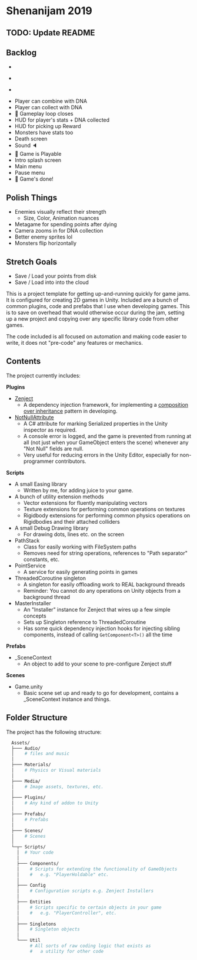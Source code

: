 
# Shenanijam 2019

## TODO: Update README

## Backlog
  - ~~~Player attack1 does damage n' stuff~~~
  - ~~~Reward and Monster rooms actually spawn~~~
  - ~~~Player actually has stats~~~
  - Player can combine with DNA
  - Player can collect with DNA
  - 🎉 Gameplay loop closes
  - HUD for player's stats + DNA collected
  - HUD for picking up Reward
  - Monsters have stats too
  - Death screen
  - Sound 🔈
  - 🎉 Game is Playable
  - Intro splash screen
  - Main menu
  - Pause menu
  - 🎉 Game's done!

## Polish Things
  - Enemies visually reflect their strength
    - Size, Color, Animation nuances
  - Metagame for spending points after dying
  - Camera zooms in for DNA collection
  - Better enemy sprites lol
  - Monsters flip horizontally

## Stretch Goals
  - Save / Load your points from disk
  - Save / Load into into the cloud

This is a project template for getting up-and-running quickly for game jams. It is configured for creating 2D games in Unity. Included are a bunch of common plugins, code and prefabs that I use when developing games. This is to save on overhead that would otherwise occur during the jam, setting up a new project and copying over any specific library code from other games.

The code included is all focused on automation and making code easier to write, it does not "pre-code" any features or mechanics.

## Contents

The project currently includes:

**Plugins**
  - [Zenject](https://github.com/modesttree/Zenject)
    - A dependency injection framework, for implementing a [composition over inheritance](https://en.wikipedia.org/wiki/Composition_over_inheritance) pattern in developing.
  - [NotNullAttribute](https://github.com/redbluegames/unity-notnullattribute)
    - A C# attribute for marking Serialized properties in the Unity inspector as required.
    - A console error is logged, and the game is prevented from running at all (not just when your GameObject enters the scene) whenever any "Not Null" fields are null.
    - Very useful for reducing errors in the Unity Editor, especially for non-programmer contributors.

**Scripts**
  - A small Easing library
    - Written by me, for adding juice to your game.
  - A bunch of utility extension methods
    - Vector extensions for fluently manipulating vectors
    - Texture extensions for performing common operations on textures
    - Rigidbody extensions for performing common physics operations on Rigidbodies and their attached colliders
  - A small Debug Drawing library
    - For drawing dots, lines etc. on the screen
  - PathStack
    - Class for easily working with FileSystem paths
    - Removes need for string operations, references to "Path separator" constants, etc.
  - PointService
    - A service for easily generating points in games
  - ThreadedCoroutine singleton
    - A singleton for easily offloading work to REAL background threads
    - Reminder: You cannot do any operations on Unity objects from a background thread
  - MasterInstaller
    - An "Installer" instance for Zenject that wires up a few simple concepts
    - Sets up Singleton reference to ThreadedCoroutine
    - Has some quick dependency injection hooks for injecting sibling components, instead of calling `GetComponent<T>()` all the time

**Prefabs**
  - _SceneContext
    - An object to add to your scene to pre-configure Zenject stuff

**Scenes**
  - Game.unity
    - Basic scene set up and ready to go for development, contains a _SceneContext instance and things.

## Folder Structure

The project has the following structure:
```sh
  Assets/
  ├─── Audio/
  │    # files and music
  │
  ├─── Materials/
  │    # Physics or Visual materials
  │
  ├─── Media/
  │    # Image assets, textures, etc.
  │
  ├─── Plugins/
  │    # Any kind of addon to Unity
  │
  ├─── Prefabs/
  │    # Prefabs
  │
  ├─── Scenes/
  │    # Scenes
  │
  └─┬─ Scripts/
    │  # Your code
    │
    ├─── Components/
    │    # Scripts for extending the functionality of GameObjects
    │    #   e.g. "PlayerHoldable" etc.
    │
    ├─── Config
    │    # Configuration scripts e.g. Zenject Installers
    │
    ├─── Entities
    │    # Scripts specific to certain objects in your game
    │    #   e.g. "PlayerController", etc.
    │
    ├─── Singletons
    │    # Singleton objects
    │
    └─── Util
         # All sorts of raw coding logic that exists as
         #   a utility for other code
```